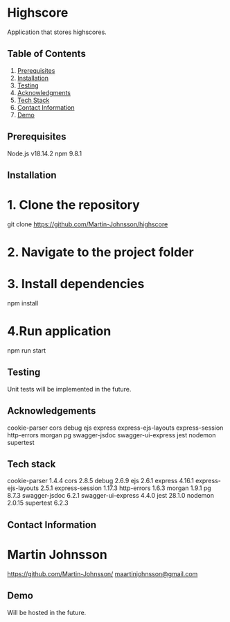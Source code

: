 # Highscore

Application that stores highscores.

## Table of Contents

1. [Prerequisites](#prerequisites)
2. [Installation](#installation)
3. [Testing](#testing)
4. [Acknowledgments](#acknowledgements)
5. [Tech Stack](#tech-stack)
6. [Contact Information](#contact-information)
7. [Demo](#demo)

## Prerequisites

Node.js v18.14.2
npm 9.8.1

## Installation

# 1. Clone the repository

git clone https://github.com/Martin-Johnsson/highscore

# 2. Navigate to the project folder

# 3. Install dependencies

npm install

# 4.Run application

npm run start

## Testing

Unit tests will be implemented in the future.

## Acknowledgements

cookie-parser
cors
debug
ejs
express
express-ejs-layouts
express-session
http-errors
morgan
pg
swagger-jsdoc
swagger-ui-express
jest
nodemon
supertest

## Tech stack

cookie-parser 1.4.4
cors 2.8.5
debug 2.6.9
ejs 2.6.1
express 4.16.1
express-ejs-layouts 2.5.1
express-session 1.17.3
http-errors 1.6.3
morgan 1.9.1
pg 8.7.3
swagger-jsdoc 6.2.1
swagger-ui-express 4.4.0
jest 28.1.0
nodemon 2.0.15
supertest 6.2.3

## Contact Information

# Martin Johnsson

https://github.com/Martin-Johnsson/
maartinjohnsson@gmail.com

## Demo

Will be hosted in the future.
